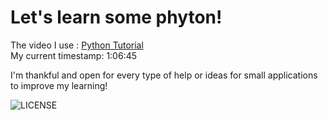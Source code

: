 # Let's learn some phyton!
The video I use : [Python Tutorial](https://www.youtube.com/watch?v=_uQrJ0TkZlc&list=WL)  
My current timestamp: 1:06:45

I'm thankful and open for every type of help or ideas for small applications to improve my learning!

  
  ![LICENSE](https://img.shields.io/github/license/jan-pfr/dive-into-pyhton3.svg?style=flat-square)

 
